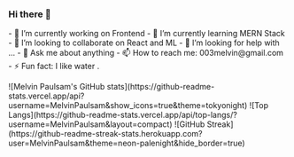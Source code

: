 ### Hi there 👋



<p>
- 🔭 I’m currently working on Frontend
- 🌱 I’m currently learning MERN Stack
- 👯 I’m looking to collaborate on React and ML
- 🤔 I’m looking for help with ...
- 💬 Ask me about anything
- 📫 How to reach me: 003melvin@gmail.com
- ⚡ Fun fact: I like water .
</p>
![Melvin Paulsam's GitHub stats](https://github-readme-stats.vercel.app/api?username=MelvinPaulsam&show_icons=true&theme=tokyonight)
![Top Langs](https://github-readme-stats.vercel.app/api/top-langs/?username=MelvinPaulsam&layout=compact)
![GitHub Streak](https://github-readme-streak-stats.herokuapp.com?user=MelvinPaulsam&theme=neon-palenight&hide_border=true)
